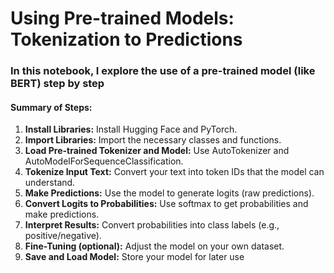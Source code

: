 # **Using Pre-trained Models: Tokenization to Predictions**

### In this notebook, I explore the use of a pre-trained model (like BERT) step by step

#### Summary of Steps:
1. **Install Libraries:** Install Hugging Face and PyTorch.
2. **Import Libraries:** Import the necessary classes and functions.
3. **Load Pre-trained Tokenizer and Model:** Use AutoTokenizer and AutoModelForSequenceClassification.
4. **Tokenize Input Text:** Convert your text into token IDs that the model can understand.
5. **Make Predictions:** Use the model to generate logits (raw predictions).
6. **Convert Logits to Probabilities:** Use softmax to get probabilities and make predictions.
7. **Interpret Results:** Convert probabilities into class labels (e.g., positive/negative).
8. **Fine-Tuning (optional):** Adjust the model on your own dataset.
9. **Save and Load Model:** Store your model for later use







